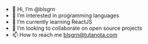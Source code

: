 - 👋 Hi, I’m @blsgrn
- 👀 I’m interested in programming languages
- 🌱 I’m currently learning ReactJS
- 💞️ I’m looking to collaborate on open source projects
- 📫 How to reach me blsgrn@tutanota.com

<!---
blsgrn/blsgrn is a ✨ special ✨ repository because its `README.md` (this file) appears on your GitHub profile.
You can click the Preview link to take a look at your changes.
--->
